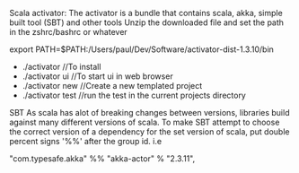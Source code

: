 Scala activator:
The activator is a bundle that contains scala, akka, simple built tool (SBT) and other tools
Unzip the downloaded file and set the path in the zshrc/bashrc or whatever

export PATH=$PATH:/Users/paul/Dev/Software/activator-dist-1.3.10/bin

- ./activator 				//To install
- ./activator ui 			//To start ui in web browser
- ./activator new			//Create a new templated project
- ./activator test			//run the test in the current projects directory

SBT
As scala has alot of breaking changes between versions, libraries build against many different versions of scala.
To make SBT attempt to choose the correct version of a dependency for the set version of scala, put double percent
signs '%%' after the group id. i.e

"com.typesafe.akka" %% "akka-actor" % "2.3.11",


